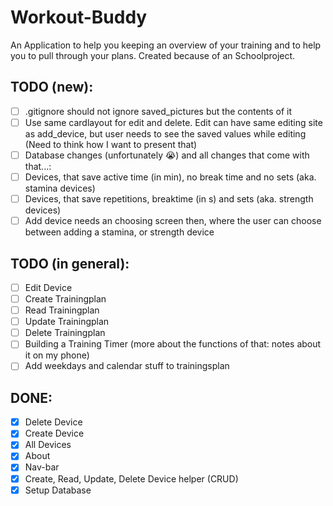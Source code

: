 # Workout-Buddy

An Application to help you keeping an overview of your training and to help you to pull through your plans.
Created because of an Schoolproject.

## TODO (new):

- [ ] .gitignore should not ignore saved_pictures but the contents of it
- [ ] Use same cardlayout for edit and delete. Edit can have same editing site as add_device, but user needs to see the saved values while editing (Need to think how I want to present that)
- [ ] Database changes (unfortunately 😭) and all changes that come with that...:
- [ ] Devices, that save active time (in min), no break time and no sets (aka. stamina devices)
- [ ] Devices, that save repetitions, breaktime (in s) and sets (aka. strength devices)
- [ ] Add device needs an choosing screen then, where the user can choose between adding a stamina, or strength device

## TODO (in general):

- [ ] Edit Device
- [ ] Create Trainingplan
- [ ] Read Trainingplan
- [ ] Update Trainingplan
- [ ] Delete Trainingplan
- [ ] Building a Training Timer (more about the functions of that: notes about it on my phone)
- [ ] Add weekdays and calendar stuff to trainingsplan

## DONE:

- [x] Delete Device
- [x] Create Device
- [x] All Devices
- [x] About
- [x] Nav-bar
- [x] Create, Read, Update, Delete Device helper (CRUD)
- [x] Setup Database
